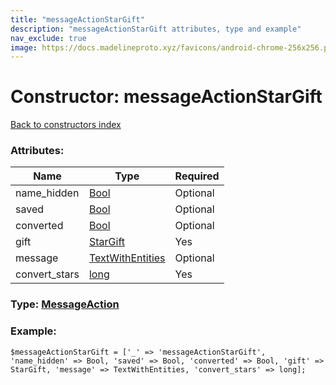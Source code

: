 ```yaml
---
title: "messageActionStarGift"
description: "messageActionStarGift attributes, type and example"
nav_exclude: true
image: https://docs.madelineproto.xyz/favicons/android-chrome-256x256.png
---
```

# Constructor: messageActionStarGift  
[Back to constructors index](/API_docs/constructors/index.html)



### Attributes:

| Name     |    Type       | Required |
|----------|---------------|----------|
|name\_hidden|[Bool](/API_docs/types/Bool.html) | Optional|
|saved|[Bool](/API_docs/types/Bool.html) | Optional|
|converted|[Bool](/API_docs/types/Bool.html) | Optional|
|gift|[StarGift](/API_docs/types/StarGift.html) | Yes|
|message|[TextWithEntities](/API_docs/types/TextWithEntities.html) | Optional|
|convert\_stars|[long](/API_docs/types/long.html) | Yes|



### Type: [MessageAction](/API_docs/types/MessageAction.html)


### Example:

```
$messageActionStarGift = ['_' => 'messageActionStarGift', 'name_hidden' => Bool, 'saved' => Bool, 'converted' => Bool, 'gift' => StarGift, 'message' => TextWithEntities, 'convert_stars' => long];
```  
